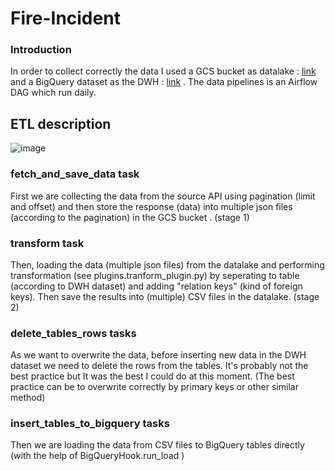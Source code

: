 # Fire-Incident

### Introduction
In order to collect correctly the data I used a GCS bucket as datalake : [link](https://console.cloud.google.com/storage/browser/fire_datalake;tab=objects?project=fire-incident-dispatch-data&prefix=&forceOnObjectsSortingFiltering=false)
and a BigQuery dataset as the DWH : [link]() . 
The data pipelines is an Airflow DAG which run daily. 

## ETL description

![image](https://github.com/samuelharroch/Fire-Incident/assets/60176709/dcc97641-8ec4-4f5a-ab6a-fee46ffe2c9d)

### fetch_and_save_data task 
First we are collecting the data from the source API using pagination (limit and offset) and then store the response (data)
into multiple json files (according to the pagination) in the GCS bucket .
(stage 1)

### transform task 
Then, loading the data (multiple json files) from the datalake and performing transformation (see plugins.tranform_plugin.py)
by seperating to table (according to DWH dataset) and adding "relation keys" (kind of foreign keys). 
Then save the results into (multiple) CSV files in the datalake. 
(stage 2)

### delete_tables_rows tasks
As we want to overwrite the data, before inserting new data in the DWH dataset we need to delete the rows from the tables.
It's probably not the best practice but It was the best I could do at this moment. 
(The best practice can be to overwrite correctly by primary keys or other similar method)

### insert_tables_to_bigquery tasks
Then we are loading the data from CSV files to BigQuery tables directly (with the help of BigQueryHook.run_load )
